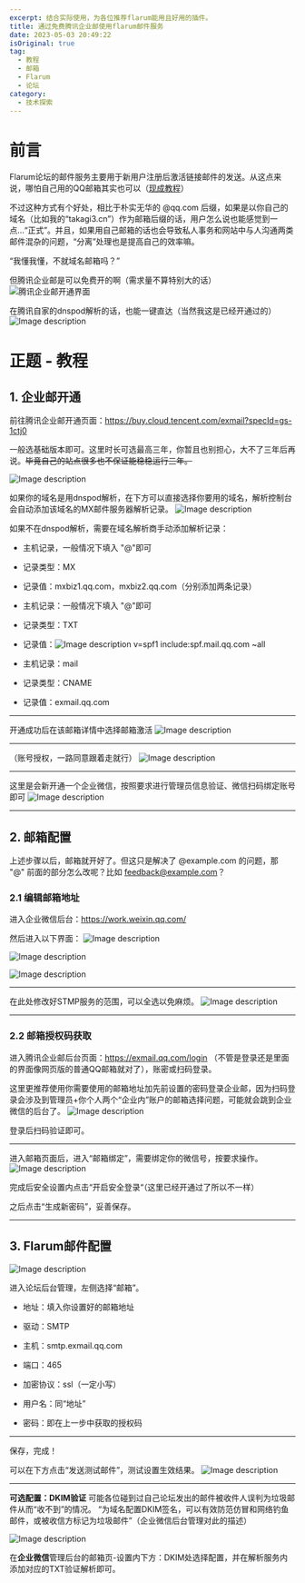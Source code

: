 ```yaml
---
excerpt: 结合实际使用，为各位推荐flarum能用且好用的插件。
title: 通过免费腾讯企业邮使用flarum邮件服务
date: 2023-05-03 20:49:22
isOriginal: true
tag:
  - 教程
  - 邮箱
  - Flarum
  - 论坛
category:
  - 技术探索
---
```


# 前言

Flarum论坛的邮件服务主要用于新用户注册后激活链接邮件的发送。从这点来说，哪怕自己用的QQ邮箱其实也可以（[现成教程](https://discuss.flarum.org.cn/d/2401)）

不过这种方式有个好处，相比于朴实无华的 @qq.com 后缀，如果是以你自己的域名（比如我的“takagi3.cn”）作为邮箱后缀的话，用户怎么说也能感觉到一点...“正式”。并且，如果用自己邮箱的话也会导致私人事务和网站中与人沟通两类邮件混杂的问题，“分离”处理也是提高自己的效率嘛。

“我懂我懂，不就域名邮箱吗？”

但腾讯企业邮是可以免费开的啊（需求量不算特别大的话）![腾讯企业邮开通界面](https://pic.mufeng086.com/i/2023/07/25/fbd9nx.png)

在腾讯自家的dnspod解析的话，也能一键直达（当然我这是已经开通过的）![Image description](https://pic.mufeng086.com/i/2023/07/25/fc6nyw.png)


# 正题 - 教程

## 1. 企业邮开通

前往腾讯企业邮开通页面：https://buy.cloud.tencent.com/exmail?specId=gs-1ctj0

一般选基础版本即可。这里时长可选最高三年，你暂且也别担心，大不了三年后再说。~~毕竟自己的站点很多也不保证能稳稳运行三年。~~

![Image description](https://pic.mufeng086.com/i/2023/07/25/fcjmop.png)

如果你的域名是用dnspod解析，在下方可以直接选择你要用的域名，解析控制台会自动添加该域名的MX邮件服务器解析记录。
![Image description](https://pic.mufeng086.com/i/2023/07/25/fcozls.png)


如果不在dnspod解析，需要在域名解析商手动添加解析记录：

- 主机记录，一般情况下填入 "@"即可
- 记录类型：MX
- 记录值：mxbiz1.qq.com，mxbiz2.qq.com（分别添加两条记录）


- 主机记录：一般情况下填入 "@"即可
- 记录类型：TXT
- 记录值：![Image description](https://pic.mufeng086.com/i/2023/07/25/fcv0ui.png)
v=spf1 include:spf.mail.qq.com ~all


- 主机记录：mail
- 记录类型：CNAME
- 记录值：exmail.qq.com

---

开通成功后在该邮箱详情中选择邮箱激活
![Image description](https://pic.mufeng086.com/i/2023/07/25/fdrwt7.png)

---

（账号授权，一路同意跟着走就行）
![Image description](https://pic.mufeng086.com/i/2023/07/25/fdwvcq.png)

---

这里是会新开通一个企业微信，按照要求进行管理员信息验证、微信扫码绑定账号即可
![Image description](https://pic.mufeng086.com/i/2023/07/25/fdzyw3.png)

---

## 2. 邮箱配置

上述步骤以后，邮箱就开好了。但这只是解决了 @example.com 的问题，那 "@" 前面的部分怎么改呢？比如 feedback@example.com？

### 2.1 编辑邮箱地址

进入企业微信后台：https://work.weixin.qq.com/

然后进入以下界面：
![Image description](https://pic.mufeng086.com/i/2023/07/25/fec173.png)

![Image description](https://pic.mufeng086.com/i/2023/07/25/fefgjp.png)

![Image description](https://pic.mufeng086.com/i/2023/07/25/fekmcu.png)

---

在此处修改好STMP服务的范围，可以全选以免麻烦。
![Image description](https://pic.mufeng086.com/i/2023/07/25/fewc46.png)

---

### 2.2 邮箱授权码获取

进入腾讯企业邮后台页面：https://exmail.qq.com/login （不管是登录还是里面的界面像网页版的普通QQ邮箱就对了），账密或扫码登录。

这里更推荐使用你需要使用的邮箱地址加先前设置的密码登录企业邮，因为扫码登录会涉及到管理员+你个人两个“企业内”账户的邮箱选择问题，可能就会跳到企业微信的后台了。
![Image description](https://pic.mufeng086.com/i/2023/07/25/fez6hl.png)

登录后扫码验证即可。

---

进入邮箱页面后，进入“邮箱绑定”，需要绑定你的微信号，按要求操作。
![Image description](https://pic.mufeng086.com/i/2023/07/25/ff1yb0.png)

完成后安全设置内点击“开启安全登录“（这里已经开通过了所以不一样）

之后点击“生成新密码”，妥善保存。

---

## 3. Flarum邮件配置
![Image description](https://pic.mufeng086.com/i/2023/07/25/ff4mrk.png)


进入论坛后台管理，左侧选择“邮箱”。

- 地址：填入你设置好的邮箱地址

- 驱动：SMTP

- 主机：smtp.exmail.qq.com

- 端口：465

- 加密协议：ssl（一定小写）

- 用户名：同“地址”

- 密码：即在上一步中获取的授权码

---

保存，完成！

可以在下方点击“发送测试邮件”，测试设置生效结果。
![Image description](https://pic.mufeng086.com/i/2023/07/25/ff7zdj.png)

---

**可选配置：DKIM验证**
可能各位碰到过自己论坛发出的邮件被收件人误判为垃圾邮件从而“收不到”的情况。
“为域名配置DKIM签名，可以有效防范仿冒和网络钓鱼邮件，或被收信方标记为垃圾邮件”（企业微信后台管理对此的描述）

![Image description](https://pic.mufeng086.com/i/2023/07/25/ffm875.png)

在**企业微信**管理后台的邮箱页-设置内下方：DKIM处选择配置，并在解析服务内添加对应的TXT验证解析即可。
